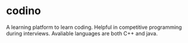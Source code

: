 # codino

A learning platform to learn coding. Helpful in competitive programming during interviews. Avaliable languages are both C++ and java. 
